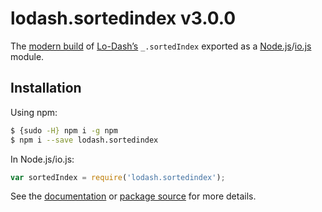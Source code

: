 # lodash.sortedindex v3.0.0

The [modern build](https://github.com/lodash/lodash/wiki/Build-Differences) of [Lo-Dash’s](https://lodash.com/) `_.sortedIndex` exported as a [Node.js](http://nodejs.org/)/[io.js](https://iojs.org/) module.

## Installation

Using npm:

```bash
$ {sudo -H} npm i -g npm
$ npm i --save lodash.sortedindex
```

In Node.js/io.js:

```js
var sortedIndex = require('lodash.sortedindex');
```

See the [documentation](https://lodash.com/docs#sortedIndex) or [package source](https://github.com/lodash/lodash/blob/3.0.0-npm-packages/lodash.sortedindex/index.js) for more details.
